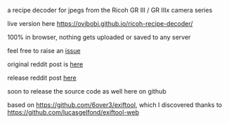 a recipe decoder for jpegs from the Ricoh GR III / GR IIIx camera series

live version here https://ovibobi.github.io/ricoh-recipe-decoder/

100% in browser, nothing gets uploaded or saved to any server

feel free to raise an [issue](https://github.com/ovibobi/ricoh-recipe-decoder/issues)

original reddit post is [here](https://www.reddit.com/r/ricohGR/comments/1lzi4vx/in_progress_im_working_on_a_gr_iii_jpeg_recipe/)

release reddit post [here](https://www.reddit.com/r/ricohGR/comments/1lzx4yf/v1_released_gr_iiix_jpeg_recipe_decoder/)

soon to release the source code as well here on github

based on https://github.com/6over3/exiftool, which I discovered thanks to https://github.com/lucasgelfond/exiftool-web
